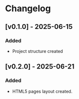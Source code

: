 # Changelog

## [v0.1.0] - 2025-06-15

### Added

- Project structure created

## [v0.2.0] - 2025-06-21

### Added

- HTML5 pages layout created.
